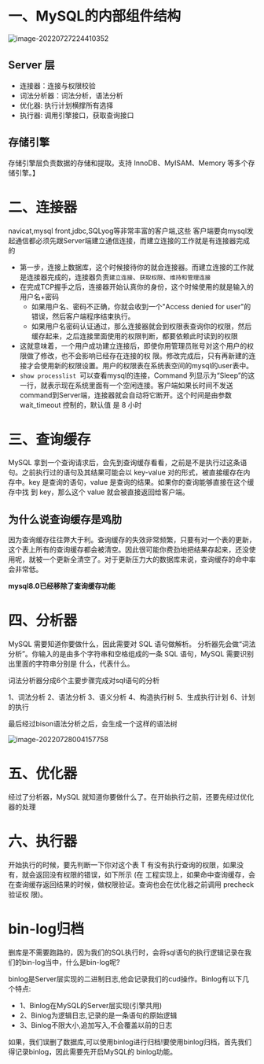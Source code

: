 # 一、MySQL的内部组件结构

![image-20220727224410352](https://cdn.wuzx.cool/image-20220727224410352.png)

## Server 层

+ 连接器：连接与权限校验
+ 词法分析器：词法分析，语法分析
+ 优化器: 执行计划横撑所有选择
+ 执行器: 调用引擎接口，获取查询接口

## 存储引擎

存储引擎层负责数据的存储和提取。支持 InnoDB、MyISAM、Memory 等多个存储引擎。】

# 二、连接器

navicat,mysql front,jdbc,SQLyog等非常丰富的客户端,这些 客户端要向mysql发起通信都必须先跟Server端建立通信连接，而建立连接的工作就是有连接器完成的

+ 第一步，连接上数据库，这个时候接待你的就会连接器。而建立连接的工作就是连接器完成的，连接器负责`建立连接`、`获取权限`、`维持和管理连接`
+ 在完成TCP握手之后，连接器开始认真你的身份，这个时候使用的就是输入的用户名+密码
  + 如果用户名、密码不正确，你就会收到一个"Access denied for user"的错误，然后客户端程序结束执行。
  + 如果用户名密码认证通过，那么连接器就会到权限表查询你的权限，然后缓存起来，之后连接里面使用的权限判断，都要依赖此时读到的权限
+ 这就意味着，一个用户成功建立连接后，即使你用管理员账号对这个用户的权限做了修改，也不会影响已经存在连接的权 限。修改完成后，只有再新建的连接才会使用新的权限设置。用户的权限表在系统表空间的mysql的user表中。
+ `show processlist `可以查看mysql的连接，Command 列显示为“Sleep”的这一行，就表示现在系统里面有一个空闲连接。客户端如果长时间不发送command到Server端，连接器就会自动将它断开。这个时间是由参数 wait_timeout 控制的，默认值 是 8 小时



# 三、查询缓存

MySQL 拿到一个查询请求后，会先到查询缓存看看，之前是不是执行过这条语句。之前执行过的语句及其结果可能会以 key-value 对的形式，被直接缓存在内存中。key 是查询的语句，value 是查询的结果。如果你的查询能够直接在这个缓存中找 到 key，那么这个 value 就会被直接返回给客户端。

## 为什么说查询缓存是鸡肋

  因为查询缓存往往弊大于利。查询缓存的失效非常频繁，只要有对一个表的更新，这个表上所有的查询缓存都会被清空。因此很可能你费劲地把结果存起来，还没使用呢，就被一个更新全清空了。对于更新压力大的数据库来说，查询缓存的命中率会非常低。

**mysql8.0已经移除了查询缓存功能**

# 四、分析器

MySQL 需要知道你要做什么，因此需要对 SQL 语句做解析。 分析器先会做“词法分析”。你输入的是由多个字符串和空格组成的一条 SQL 语句，MySQL 需要识别出里面的字符串分别是 什么，代表什么。

词法分析器分成6个主要步骤完成对sql语句的分析

1、词法分析 2、语法分析 3、语义分析 4、构造执行树 5、生成执行计划 6、计划的执行

最后经过bison语法分析之后，会生成一个这样的语法树

![image-20220728004157758](https://cdn.wuzx.cool/image-20220728004157758.png)

# 五、优化器

经过了分析器，MySQL 就知道你要做什么了。在开始执行之前，还要先经过优化器的处理

# 六、执行器

开始执行的时候，要先判断一下你对这个表 T 有没有执行查询的权限，如果没有，就会返回没有权限的错误，如下所示 (在 工程实现上，如果命中查询缓存，会在查询缓存返回结果的时候，做权限验证。查询也会在优化器之前调用 precheck 验证权 限)。



# bin-log归档

删库是不需要跑路的，因为我们的SQL执行时，会将sql语句的执行逻辑记录在我们的bin-log当中，什么是bin-log呢?

binlog是Server层实现的二进制日志,他会记录我们的cud操作。Binlog有以下几个特点:

+ 1、Binlog在MySQL的Server层实现(引擎共用) 
+ 2、Binlog为逻辑日志,记录的是一条语句的原始逻辑 
+ 3、Binlog不限大小,追加写入,不会覆盖以前的日志

如果，我们误删了数据库,可以使用binlog进行归档!要使用binlog归档，首先我们得记录binlog，因此需要先开启MySQL的 binlog功能。
